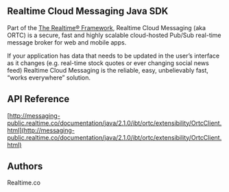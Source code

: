 ## Realtime Cloud Messaging Java SDK
Part of the [The Realtime® Framework](http://framework.realtime.co), Realtime Cloud Messaging (aka ORTC) is a secure, fast and highly scalable cloud-hosted Pub/Sub real-time message broker for web and mobile apps.

If your application has data that needs to be updated in the user’s interface as it changes (e.g. real-time stock quotes or ever changing social news feed) Realtime Cloud Messaging is the reliable, easy, unbelievably fast, “works everywhere” solution.


## API Reference
[http://messaging-public.realtime.co/documentation/java/2.1.0/ibt/ortc/extensibility/OrtcClient.html](http://messaging-public.realtime.co/documentation/java/2.1.0/ibt/ortc/extensibility/OrtcClient.html)

## Authors
Realtime.co

